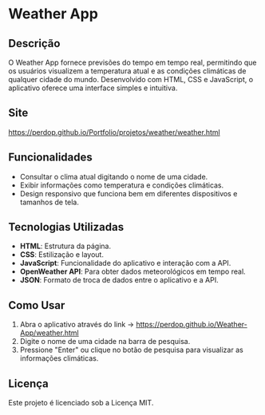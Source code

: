 # Weather App

## Descrição

O Weather App fornece previsões do tempo em tempo real, permitindo que os usuários visualizem a temperatura atual e as condições climáticas de qualquer cidade do mundo. Desenvolvido com HTML, CSS e JavaScript, o aplicativo oferece uma interface simples e intuitiva.

## Site
https://perdop.github.io/Portfolio/projetos/weather/weather.html

## Funcionalidades

- Consultar o clima atual digitando o nome de uma cidade.
- Exibir informações como temperatura e condições climáticas.
- Design responsivo que funciona bem em diferentes dispositivos e tamanhos de tela.

## Tecnologias Utilizadas

- **HTML**: Estrutura da página.
- **CSS**: Estilização e layout.
- **JavaScript**: Funcionalidade do aplicativo e interação com a API.
- **OpenWeather API**: Para obter dados meteorológicos em tempo real.
- **JSON**: Formato de troca de dados entre o aplicativo e a API.

## Como Usar

1. Abra o aplicativo através do link -> https://perdop.github.io/Weather-App/weather.html
2. Digite o nome de uma cidade na barra de pesquisa.
3. Pressione "Enter" ou clique no botão de pesquisa para visualizar as informações climáticas.

## Licença

Este projeto é licenciado sob a Licença MIT.
